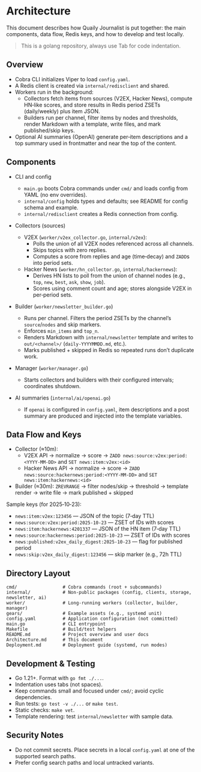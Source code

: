 # Architecture

This document describes how Quaily Journalist is put together: the main components, data flow, Redis keys, and how to develop and test locally.

> This is a golang repository, always use Tab for code indentation.

## Overview

- Cobra CLI initializes Viper to load `config.yaml`.
- A Redis client is created via `internal/redisclient` and shared.
- Workers run in the background:
  - Collectors fetch items from sources (V2EX, Hacker News), compute HN‑like scores, and store results in Redis period ZSETs (daily/weekly) plus item JSON.
  - Builders run per channel, filter items by nodes and thresholds, render Markdown with a template, write files, and mark published/skip keys.
- Optional AI summaries (OpenAI) generate per‑item descriptions and a top summary used in frontmatter and near the top of the content.

## Components

- CLI and config
  - `main.go` boots Cobra commands under `cmd/` and loads config from YAML (no env overrides).
  - `internal/config` holds types and defaults; see README for config schema and example.
  - `internal/redisclient` creates a Redis connection from config.

- Collectors (sources)
  - V2EX (`worker/v2ex_collector.go`, `internal/v2ex`):
    - Polls the union of all V2EX nodes referenced across all channels.
    - Skips topics with zero replies.
    - Computes a score from replies and age (time‑decay) and `ZADD`s into period sets.
  - Hacker News (`worker/hn_collector.go`, `internal/hackernews`):
    - Derives HN lists to poll from the union of channel nodes (e.g., `top`, `new`, `best`, `ask`, `show`, `job`).
    - Scores using comment count and age; stores alongside V2EX in per‑period sets.

- Builder (`worker/newsletter_builder.go`)
  - Runs per channel. Filters the period ZSETs by the channel’s `source`/`nodes` and skip markers.
  - Enforces `min_items` and `top_n`.
  - Renders Markdown with `internal/newsletter` template and writes to `out/<channel>/` (`daily-YYYYMMDD.md`, etc.).
  - Marks published + skipped in Redis so repeated runs don’t duplicate work.

- Manager (`worker/manager.go`)
  - Starts collectors and builders with their configured intervals; coordinates shutdown.

- AI summaries (`internal/ai/openai.go`)
  - If `openai` is configured in `config.yaml`, item descriptions and a post summary are produced and injected into the template variables.

## Data Flow and Keys

- Collector (≈10m):
  - V2EX API → normalize → score → `ZADD news:source:v2ex:period:<YYYY-MM-DD>` and `SET news:item:v2ex:<id>`
  - Hacker News API → normalize → score → `ZADD news:source:hackernews:period:<YYYY-MM-DD>` and `SET news:item:hackernews:<id>`
- Builder (≈30m): `ZREVRANGE` → filter nodes/skip → threshold → template render → write file → mark published + skipped

Sample keys (for 2025‑10‑23):

- `news:item:v2ex:123456` — JSON of the topic (7‑day TTL)
- `news:source:v2ex:period:2025-10-23` — ZSET of IDs with scores
- `news:item:hackernews:4201337` — JSON of the HN item (7‑day TTL)
- `news:source:hackernews:period:2025-10-23` — ZSET of IDs with scores
- `news:published:v2ex_daily_digest:2025-10-23` — flag for published period
- `news:skip:v2ex_daily_digest:123456` — skip marker (e.g., 72h TTL)

## Directory Layout

```
cmd/                 # Cobra commands (root + subcommands)
internal/            # Non-public packages (config, clients, storage, newsletter, ai)
worker/              # Long-running workers (collector, builder, manager)
gears/               # Example assets (e.g., systemd unit)
config.yaml          # Application configuration (not committed)
main.go              # CLI entrypoint
Makefile             # Build/test helpers
README.md            # Project overview and user docs
Architecture.md      # This document
Deployment.md        # Deployment guide (systemd, run modes)
```

## Development & Testing

- Go 1.21+. Format with `go fmt ./...`.
- Indentation uses tabs (not spaces).
- Keep commands small and focused under `cmd/`; avoid cyclic dependencies.
- Run tests: `go test -v ./...` or `make test`.
- Static checks: `make vet`.
- Template rendering: test `internal/newsletter` with sample data.

## Security Notes

- Do not commit secrets. Place secrets in a local `config.yaml` at one of the supported search paths.
- Prefer config search paths and local untracked variants.
